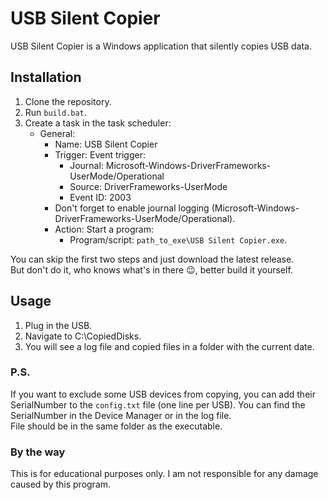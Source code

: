 # USB Silent Copier

USB Silent Copier is a Windows application that silently copies USB data.

## Installation

1. Clone the repository.
2. Run `build.bat`.
3. Create a task in the task scheduler:
    - General:
        - Name: USB Silent Copier
        - Trigger: Event trigger:
            - Journal: Microsoft-Windows-DriverFrameworks-UserMode/Operational
            - Source: DriverFrameworks-UserMode
            - Event ID: 2003
        - Don't forget to enable journal logging (Microsoft-Windows-DriverFrameworks-UserMode/Operational).
        - Action: Start a program:
            - Program/script: `path_to_exe\USB Silent Copier.exe`.

You can skip the first two steps and just download the latest release.\
But don't do it, who knows what's in there 😉, better build it yourself.

## Usage

1. Plug in the USB.
2. Navigate to C:\CopiedDisks\.
3. You will see a log file and copied files in a folder with the current date.

### P.S.

If you want to exclude some USB devices from copying, you can add their SerialNumber to the `config.txt` file (one line per USB). You can find the SerialNumber in the Device Manager or in the log file.\
File should be in the same folder as the executable.

### By the way

This is for educational purposes only. I am not responsible for any damage caused by this program.
